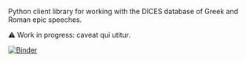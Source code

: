 Python client library for working with the DICES database of Greek and Roman epic speeches.

⚠️ Work in progress: caveat qui utitur.

[![Binder](https://mybinder.org/badge_logo.svg)](https://mybinder.org/v2/gh/cwf2/dices-examples/master)
